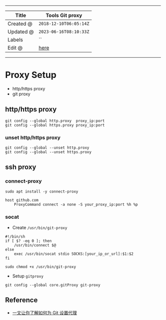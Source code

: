 -----

| Title     | Tools Git proxy                                      |
| --------- | ---------------------------------------------------- |
| Created @ | `2018-12-10T06:05:14Z`                               |
| Updated @ | `2023-06-16T08:10:33Z`                               |
| Labels    | \`\`                                                 |
| Edit @    | [here](https://github.com/junxnone/xwiki/issues/113) |

-----

# Proxy Setup

  - http/https proxy
  - git proxy

## http/https proxy

    git config --global http.proxy  proxy_ip:port
    git config --global https.proxy proxy_ip:port

### unset http/https proxy

    git config --global --unset http.proxy
    git config --global --unset https.proxy

## ssh proxy

### connect-proxy

    sudo apt install -y connect-proxy

    host github.com
        ProxyCommand connect -a none -S your_proxy_ip:port %h %p

### socat

  - Create `/usr/bin/git-proxy`

<!-- end list -->

    #!/bin/sh
    if [ $? -eq 0 ]; then
        /usr/bin/connect $@
    else
        exec /usr/bin/socat stdio SOCKS:[your_ip_or_url]:$1:$2
    fi

    sudo chmod +x /usr/bin/git-proxy

  - Setup `gitproxy`

<!-- end list -->

    git config --global core.gitProxy git-proxy

## Reference

  - [一文让你了解如何为 Git
    设置代理](https://ericclose.github.io/git-proxy-config.html)
